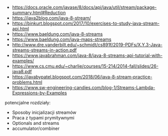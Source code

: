 - https://docs.oracle.com/javase/8/docs/api/java/util/stream/package-summary.html#Reduction
- https://java2blog.com/java-8-stream/
- https://binkurt.blogspot.com/2017/10/exercises-to-study-java-stream-api.html
- https://www.baeldung.com/java-8-streams
- https://www.baeldung.com/java-maps-streams
- http://www.dre.vanderbilt.edu/~schmidt/cs891f/2019-PDFs/X.Y.3-Java-streams-streams-in-action.pdf
- https://www.javabrahman.com/java-8/java-8-streams-api-tutorial-with-examples/
- https://www.cs.cmu.edu/~charlie/courses/15-214/2014-fall/slides/26-java8.pdf
- https://javabypatel.blogspot.com/2018/06/java-8-stream-practice-problems.html
- https://www.sw-engineering-candies.com/blog-1/Streams-Lambda-Expressions-by-Examples

potencjalne rozdziały:
- Sposoby inicjalizacji streamów
- Praca z typami prymitywnymi
- Optionals and streams
- accumulator/combiner
